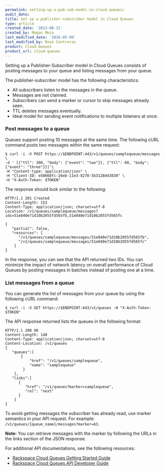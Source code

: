 ```yaml
---
permalink: setting-up-a-pub-sub-model-in-cloud-queues/
audit_date:
title: Set up a publisher-subscriber model in Cloud Queues
type: article
created_date: '2013-08-21'
created_by: Megan Meza
last_modified_date: '2016-05-09'
last_modified_by: Rose Contreras
product: Cloud Queues
product_url: cloud-queues
---
```


Setting up a Publisher-Subscriber model in Cloud Queues consists of posting messages to
your queue and listing messages from your queue.

The publisher-subscriber model has the following characteristics:

-   All subscribers listen to the messages in the queue.
-   Messages are not claimed.
-   Subscribers can send a marker or cursor to skip messages already seen.
-   TTL deletes messages eventually.
-   Ideal model for sending event notifications to multiple listeners at once.

### Post messages to a queue

Queues support posting 10 messages at the same time. The following cURL command posts two messages within the same request:

    $ curl -i -X POST https://$ENDPOINT:443/v1/queues/samplequeue/messages \
    -d ' [{"ttl": 300, "body": {"event": "two"}}, {"ttl": 60, "body": {"event": "three"}}]'\
    -H "Content-type: application/json" \
    -H "Client-ID: e58668fc-26eb-11e3-8270-5b3128d43830" \
    -H "X-Auth-Token: $TOKEN"

The response should look similar to the following:

    HTTP/1.1 201 Created     
    Content-Length: 153     
    Content-Type: application/json; charset=utf-8     
    Location: /v1/queues/samplequeue/messages?ids=51e840e71d10b2055fd565fb,51e840e71d10b2055fd565fc

    {
       "partial": false,
       "resources": [
          "/v1/queues/samplequeue/messages/51e840e71d10b2055fd565fb",
          "/v1/queues/samplequeue/messages/51e840e71d10b2055fd565fc"
        ]
    }

In the response, you can see that the API returned two IDs. You can minimize the impact of
network latency on overall performance of Cloud Queues by posting messages in batches instead
of posting one at a time.

### List messages from a queue

You can generate the list of messages from your queue by using the following cURL command:

    $ curl -i -X GET https://$ENDPOINT:443/v1/queues -H "X-Auth-Token: $TOKEN"

The API response returned lists the queues in the following format:

    HTTP/1.1 200 OK     
    Content-Length: 140     
    Content-Type: application/json; charset=utf-8     
    Content-Location: /v1/queues  
    {
       "queues":[
           {
               "href": "/v1/queues/samplequeue",
               "name": "samplequeue"
            }
        ],
       "links":[
          {
             "href": "/v1/queues?marker=samplequeue",
             "rel": "next"
          }
        ]
    }

To avoid getting messages the subscriber has already read, use marker semantics in your
API request. For example: `/v1/queues/{queue_name}/messages?marker=63`.

**Note:** You can retrieve messages with the marker by following the URLs in the links section of the JSON response.

For additional API documentations, see the following resources:

- [Rackspace Cloud Queues Getting Started Guide](https://developer.rackspace.com/docs/cloud-queues/v1/developer-guide/#getting-started)
- [Rackspace Cloud Queues API Developer Guide](https://developer.rackspace.com/docs/cloud-queues/v1/developer-guide/#developer-guide)
